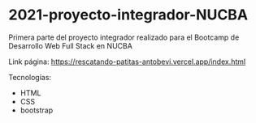 # 2021-proyecto-integrador-NUCBA
Primera parte del proyecto integrador realizado para el Bootcamp de Desarrollo Web Full Stack en NUCBA

Link página: https://rescatando-patitas-antobevi.vercel.app/index.html

Tecnologías:
* HTML
* CSS
* bootstrap
